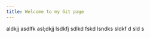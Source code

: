 ```yaml
---
title: Welcome to my Git page
---
```

aldkjj asdlfk asl;dkjj lsdkfj sdlkd fskd lsndks sldkf d sld s

